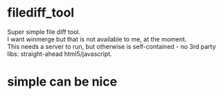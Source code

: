 # filediff_tool
Super simple file diff tool.  
I want winmerge but that is not available to me, at the moment.  
This needs a server to run, but otherwise is self-contained - no 3rd party libs: straight-ahead html5/javascript. 

# simple can be nice
